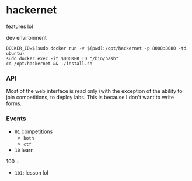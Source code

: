# hackernet

features lol


dev environment
```
DOCKER_ID=$(sudo docker run -v $(pwd):/opt/hackernet -p 8080:8080 -td ubuntu)
sudo docker exec -it $DOCKER_ID "/bin/bash"
cd /opt/hackernet && ./install.sh
```

### API

Most of the web interface is read only (with the exception of the ability to join competitions, to deploy labs. This is because I don't want to write forms.

### Events

- `01` competitions
    - `koth`
    - `ctf`
- `10` learn

100 +
- `101`: lesson lol
